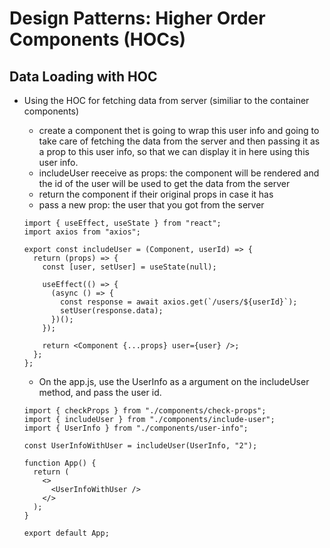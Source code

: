 # Design Patterns: Higher Order Components (HOCs)

## Data Loading with HOC
- Using the HOC for fetching data from server (similiar to the container components)

  - create a component thet is going to wrap this user info and going to take care of fetching the data from the server and then passing it as a prop to this user info, so that we can display it in here using this user info.
  - includeUser reeceive as props: the component will be rendered and the id of the user will be used to get the data from the server
  - return the component if their original props in case it has
  - pass a new prop: the user that you got from the server 

  ```
  import { useEffect, useState } from "react";
  import axios from "axios";

  export const includeUser = (Component, userId) => {
    return (props) => {
      const [user, setUser] = useState(null);

      useEffect(() => {
        (async () => {
          const response = await axios.get(`/users/${userId}`);
          setUser(response.data);
        })();
      });

      return <Component {...props} user={user} />;
    };
  };
  ```

  - On the app.js, use the UserInfo as a argument on the includeUser method, and pass the user id.

  ```
  import { checkProps } from "./components/check-props";
  import { includeUser } from "./components/include-user";
  import { UserInfo } from "./components/user-info";

  const UserInfoWithUser = includeUser(UserInfo, "2");

  function App() {
    return (
      <>
        <UserInfoWithUser />
      </>
    );
  }

  export default App;
  ```